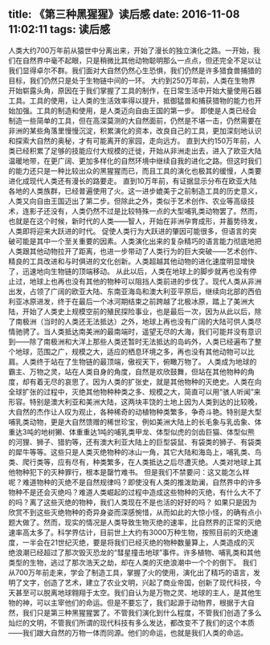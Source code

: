 title: 《第三种黑猩猩》读后感
date: 2016-11-08 11:02:11
tags: 读后感
---
人类大约700万年前从猿世中分离出来，开始了漫长的独立演化之路。一开始，我们在自然界中毫不起眼，只是稍微比其他动物聪明那么一点点，但还完全不足以让我们显得卓尔不群。我们面对大自然仍然心生恐惧，我们仍然是许多猎食兽捕猎的目标，我们仍然只是处于生物链中间的一环。
大约到250万年前，人类在生物界开始崭露头角，原因在于我们掌握了工具的制作，在日常生活中开始大量使用石器工具。工具的使用，让人类的生活效率得以提升，抵御猛兽和捕获猎物的能力也开始加强。工具的制造和使用，是人类迈向自由王国的第一步。
即使是人类已经会制造一些简单的工具，但在高深莫测的大自然面前，仍然是不堪一击，仍然需要在非洲的某些角落里慢慢沉淀，积累演化的资本，改良自己的工具，更加深刻地认识和探索大自然的奥秘，才有可能离开的家园，走向远方。
直到大约150万年前，人类已经积累了足够的技能应付大规模的迁徙，开始从非洲走出去，进入了欧亚大陆温暖地带，在更广阔、更加多样化的自然环境中继续自我的进化之路。但这时我们的能力还只是一种比较出众的黑猩猩而已，而且工具的演化也极其的缓慢，人类要进化成现代人类还有漫长的路要走。
直到10万年前，有证据显示分布在欧亚大陆各地的人类族群，已经普遍使用了火。这一进步媲美于之前制造工具的历史意义，人类又向自由王国迈出了第二步。但除此之外，类似于艺术创作、农业等高级技术，连影子还没有，人类仍然不过是比较特殊一点的大型哺乳类动物罢了。然而，也就是在这个时候，新时代的人类——智人，开始在非洲孕育成形，并蓄势待发，人类即将迎来大跃进的时代。
促使人类行为大跃进的肇因可能很多，但语言的突破可能是其中一个至关重要的因素。人类演化出来的复杂精巧的语言能力彻底地把人类跟其他动物拉开了距离，也进一步带动了人类行为的巨大突破——艺术创作、精良的工具改进和与时俱进的文化创新。人类超越其他动物的进化速度明显增快了，迅速地向生物链的顶端移动。
从此以后，人类在地球上的脚步就再也没有停止过，地球上也再也没有其他的物种可以阻挡人类前进的步伐了。现代人类从非洲出发，占领了广阔的欧亚大陆、东南亚海岛和澳大利亚平原后，继续向北部的西伯利亚冰原进发，终于在最后一个冰河期结束之前跨越了北极冰原，踏上了美洲大陆，开始了人类史上规模空前的殖民探险事业，也是最后一次，因为从此以后，除了南极洲（当时的人类还无法抵达）之外，地球上再也没有广阔的大陆可供人类尽情驰骋了。当人类抵达南美洲的最南端时，遥望无尽的大海，我们可能并没有意识到——除了南极洲和大洋上那些人类还暂时无法抵达的岛屿外，人类已经遍布了整个地球，范围之广，规模之大，适应的栖息环境之多，再也没有其他动物可以比肩。人类终于站在了生物链的最顶端，傲视天下，俯瞰万物了。
人类成为地球的霸主、万物之灵，站在人类自身的角度，自然是欢欣鼓舞，但站在其他物种的角度，却有着无尽的哀思了。因为人类的扩张史，就是其他物种的灭绝史。人类在向全球扩张的过程中，灭绝其他物种种类之多、规模之大，简直可以用“骇人听闻”来形容。特别是澳大利亚和美洲大陆，这两块丰饶的土地上因为人类到达的比较晚，大自然的杰作让人叹为观止，各种稀奇的动植物种类繁多，争奇斗艳。特别是大型哺乳类动物，更是大自然馈赠的稀世珍宝，例如美洲大陆上的长毛象与乳齿象、体重达3吨的地树獭、体重重达1吨的哺乳类甲龙、体型似虎的剑齿巨猫、体型似熊的河狸、狮子、猎豹等，还有澳大利亚大陆上的巨型袋鼠、有袋类的狮子、有袋类的犀牛等等。这些只是人类灭绝物种的冰山一角，其它大陆和海岛上，哺乳类、鸟类、爬行类等，应有尽有，种类繁多，在人类抵达之后尽遭灭绝。人类对地球上其他物种犯下的灭种罪行，根本是罄竹难书。
但是我们不禁要问：这又能怎么样呢？难道物种的灭绝不是自然规律吗？即使没有人类的推泼助澜，自然界中的许多物种不是还会灭绝吗？难道人类崛起的过程中造成这些物种的灭绝，有什么大不了的吗？离了这些灭绝的物种，我们人类现在不是也活的好好的吗？
如果只是因为欣赏不到这些灭绝物种的奇异身姿而深感惋惜，从而如此的大惊小怪，的确有点小题大做了。然而，现实的情况是人类导致生物灭绝的速率，比自然界的正常的灭绝速率高太多了。科学界估计，目前世上大约有3000万种生物，按照目前的灭绝速度，一半会在21世纪灭绝，要是将我们已经灭绝的物种数量算上，人类造成的灭绝浪潮已经超过了那次毁灭恐龙的“彗星撞击地球”事件。许多植物、哺乳类和其他类型的生物，逃过了那次浩天之劫，却在人类的灭绝浪潮中一个个的倒下。
我们从700万年前走来，学会了制造工具，掌握了火的使用，演化出了精巧的语言，发明了文字，创造了艺术，建立了农业文明，兴起了商业帝国，创新了现代科技，今天甚至可以脱离地球翱翔于太空。我们自认为是万物之灵、地球的主人，是其他生物的神，可以主宰他们的命运。但是不要忘了，我们起源于动物界，根据于大自然，我们只是第三种黑猩猩罢了。不管我们演化到什么程度，不管我们创造了多么灿烂的文明，不管我们所谓的现代科技有多么发达，都改变不了我们的这个本质——我们跟大自然的万物一体而同源。他们的命运，也就是我们人类的命运。